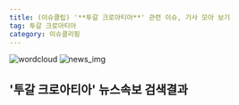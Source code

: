```yaml
---
title: (이슈클립) '**투갈 크로아티아**' 관련 이슈, 기사 모아 보기
tag: 투갈 크로아티아
category: 이슈클리핑
---
```

![wordcloud](https://s3.ap-northeast-2.amazonaws.com/lyrics101-wordcloud/2018-09-07-1536262816.png)
![news_img](https://user-images.githubusercontent.com/42597476/44507050-1206f400-a6e4-11e8-8d98-7ffbfebb353f.png)
## **'**투갈 크로아티아**'** 뉴스속보 검색결과

